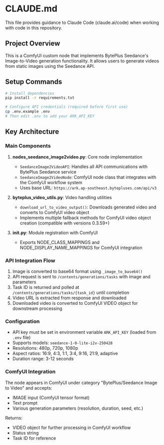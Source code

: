 # CLAUDE.md

This file provides guidance to Claude Code (claude.ai/code) when working with code in this repository.

## Project Overview

This is a ComfyUI custom node that implements BytePlus Seedance's Image-to-Video generation functionality. It allows users to generate videos from static images using the Seedance API.

## Setup Commands

```bash
# Install dependencies
pip install -r requirements.txt

# Configure API credentials (required before first use)
cp .env.example .env
# Then edit .env to add your ARK_API_KEY
```

## Key Architecture

### Main Components

1. **nodes_seedance_image2video.py**: Core node implementation
   - `SeedanceImage2VideoAPI`: Handles all API communications with BytePlus Seedance service
   - `SeedanceImage2VideoNode`: ComfyUI node class that integrates with the ComfyUI workflow system
   - Uses base URL: `https://ark.ap-southeast.bytepluses.com/api/v3`

2. **byteplus_video_utils.py**: Video handling utilities
   - `download_url_to_video_output()`: Downloads generated video and converts to ComfyUI video object
   - Implements multiple fallback methods for ComfyUI video object creation (compatible with versions 0.3.59+)

3. **__init__.py**: Module registration with ComfyUI
   - Exports NODE_CLASS_MAPPINGS and NODE_DISPLAY_NAME_MAPPINGS for ComfyUI integration

### API Integration Flow

1. Image is converted to base64 format using `_image_to_base64()`
2. API request is sent to `/contents/generations/tasks` with image and parameters
3. Task ID is returned and polled at `/contents/generations/tasks/{task_id}` until completion
4. Video URL is extracted from response and downloaded
5. Downloaded video is converted to ComfyUI VIDEO object for downstream processing

### Configuration

- API key must be set in environment variable `ARK_API_KEY` (loaded from `.env` file)
- Supports models: `seedance-1-0-lite-i2v-250428`
- Resolutions: 480p, 720p, 1080p
- Aspect ratios: 16:9, 4:3, 1:1, 3:4, 9:16, 21:9, adaptive
- Duration range: 3-12 seconds

### ComfyUI Integration

The node appears in ComfyUI under category "BytePlus/Seedance Image to Video" and accepts:
- IMAGE input (ComfyUI tensor format)
- Text prompt
- Various generation parameters (resolution, duration, seed, etc.)

Returns:
- VIDEO object for further processing in ComfyUI workflow
- Status string
- Task ID for reference